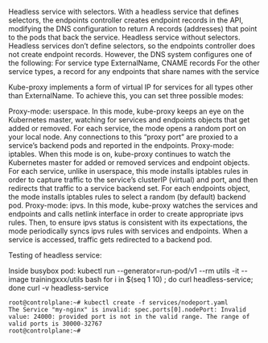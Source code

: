 Headless service with selectors.
With a headless service that defines selectors, the endpoints controller creates endpoint records in the API, modifying the DNS configuration to return A records (addresses) that point to the pods that back the service.
Headless service without selectors.
Headless services don’t define selectors, so the endpoints controller does not create endpoint records. However, the DNS system configures one of the following:
For service type ExternalName, CNAME records
For the other service types, a record for any endpoints that share names with the service

Kube-proxy implements a form of virtual IP for services for all types other than ExternalName. To achieve this, you can set three possible modes:

Proxy-mode: userspace. In this mode, kube-proxy keeps an eye on the Kubernetes master, watching for services and endpoints objects that get added or removed. For each service, the mode opens a random port on your local node. Any connections to this “proxy port” are proxied to a service’s backend pods and reported in the endpoints.
Proxy-mode: iptables. When this mode is on, kube-proxy continues to watch the Kubernetes master for added or removed services and endpoint objects.
For each service, unlike in userspace, this mode installs iptables rules in order to capture traffic to the service’s clusterIP (virtual) and port, and then redirects that traffic to a service backend set.
For each endpoints object, the mode installs iptables rules to select a random (by default) backend pod.
Proxy-mode: ipvs. In this mode, kube-proxy watches the services and endpoints and calls netlink interface in order to create appropriate ipvs rules. Then, to ensure ipvs status is consistent with its expectations, the mode periodically syncs ipvs rules with services and endpoints. When a service is accessed, traffic gets redirected to a backend pod.

Testing of headless service:

Inside busybox pod:
kubectl run --generator=run-pod/v1 --rm utils -it --image trainingxxx/utils bash
for i in $(seq 1 10) ; do curl headless-service; done
curl -v headless-service

```
root@controlplane:~# kubectl create -f services/nodeport.yaml 
The Service "my-nginx" is invalid: spec.ports[0].nodePort: Invalid value: 24000: provided port is not in the valid range. The range of valid ports is 30000-32767
root@controlplane:~# 
```